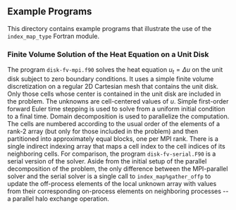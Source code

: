## Example Programs

This directory contains example programs that illustrate the use of the
`index_map_type` Fortran module.

### Finite Volume Solution of the Heat Equation on a Unit Disk

The program `disk-fv-mpi.f90` solves the heat equation $`u_t = \Delta u`$ on
the unit disk subject to zero boundary conditions. It uses a simple finite
volume discretization on a regular 2D Cartesian mesh that contains the unit
disk. Only those cells whose center is contained in the unit disk are
included in the problem. The unknowns are cell-centered values of $`u`$.
Simple first-order forward Euler time stepping is used to solve from a
uniform initial condition to a final time. Domain decomposition is used to
parallelize the computation. The cells are numbered according to the usual
order of the elements of a rank-2 array (but only for those included in
the problem) and then partitioned into approximately equal blocks, one per
MPI rank. There is a single indirect indexing array that maps a cell index
to the cell indices of its neighboring cells. For comparison, the program
`disk-fv-serial.F90` is a serial version of the solver. Aside from the initial
setup of the parallel decomposition of the problem, the only difference
between the MPI-parallel solver and the serial solver is a single call to
`index_map%gather_offp` to update the off-process elements of the local
unknown array with values from their corresponding on-process elements on
neighboring processes -- a parallel halo exchange operation.
